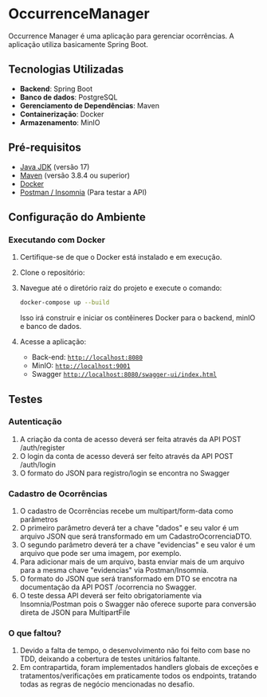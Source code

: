 # OccurrenceManager

Occurrence Manager é uma aplicação  para gerenciar ocorrências. A aplicação utiliza basicamente Spring Boot.

## Tecnologias Utilizadas

- **Backend**: Spring Boot
- **Banco de dados**: PostgreSQL
- **Gerenciamento de Dependências**: Maven
- **Containerização**: Docker
- **Armazenamento**: MinIO

## Pré-requisitos
- [Java JDK](https://www.oracle.com/java/technologies/javase-jdk17-downloads.html) (versão 17)
- [Maven](https://maven.apache.org/) (versão 3.8.4 ou superior)
- [Docker](https://www.docker.com/)
- [Postman / Insomnia]() (Para testar a API)

## Configuração do Ambiente
### Executando com Docker

1. Certifique-se de que o Docker está instalado e em execução.

2. Clone o repositório:

3. Navegue até o diretório raiz do projeto e execute o comando:

    ```sh
    docker-compose up --build
    ```

   Isso irá construir e iniciar os contêineres Docker para o backend, minIO e banco de dados.


4. Acesse a aplicação:

    - Back-end: [`http://localhost:8080`](command:_github.copilot.openSymbolFromReferences?%5B%22%22%2C%5B%7B%22uri%22%3A%7B%22scheme%22%3A%22file%22%2C%22authority%22%3A%22%22%2C%22path%22%3A%22%2Fhome%2Fgabrielgarrido%2FWorkspaces%2FPessoal%2Ffilemanager%2Ffront%2Ffile-manager%2Fsrc%2Fapp%2Fservice%2Fdiretorio.service.ts%22%2C%22query%22%3A%22%22%2C%22fragment%22%3A%22%22%7D%2C%22pos%22%3A%7B%22line%22%3A85%2C%22character%22%3A16%7D%7D%5D%2C%22ccba5f79-d892-4984-a7a1-b5068af09fea%22%5D "Go to definition")
    - MinIO: [`http://localhost:9001`](command:_github.copilot.openSymbolFromReferences?%5B%22%22%2C%5B%7B%22uri%22%3A%7B%22scheme%22%3A%22file%22%2C%22authority%22%3A%22%22%2C%22path%22%3A%22%2Fhome%2Fgabrielgarrido%2FWorkspaces%2FPessoal%2Ffilemanager%2Ffront%2Ffile-manager%2Fsrc%2Fapp%2Fservice%2Fdiretorio.service.ts%22%2C%22query%22%3A%22%22%2C%22fragment%22%3A%22%22%7D%2C%22pos%22%3A%7B%22line%22%3A85%2C%22character%22%3A16%7D%7D%5D%2C%22ccba5f79-d892-4984-a7a1-b5068af09fea%22%5D "Go to definition")
    - Swagger [`http://localhost:8080/swagger-ui/index.html`]()

## Testes

### Autenticação
1. A criação da conta de acesso deverá ser feita através da API POST /auth/register
2. O login da conta de acesso deverá ser feito através da API POST /auth/login
3. O formato do JSON para registro/login se encontra no Swagger

### Cadastro de Ocorrências
1. O cadastro de Ocorrências recebe um multipart/form-data como parâmetros
2. O primeiro parâmetro deverá ter a chave "dados" e seu valor é um arquivo JSON que será transformado em um CadastroOcorrenciaDTO.
3. O segundo parâmetro deverá ter a chave "evidencias" e seu valor é um arquivo que pode ser uma imagem, por exemplo.
4. Para adicionar mais de um arquivo, basta enviar mais de um arquivo para a mesma chave "evidencias" via Postman/Insomnia.
5. O formato do JSON que será transformado em DTO se encotra na documentação da API POST /ocorrencia no Swagger.
6. O teste dessa API deverá ser feito obrigatoriamente via Insomnia/Postman pois o Swagger não oferece suporte para conversão direta de JSON para MultipartFile

### O que faltou?
1. Devido a falta de tempo, o desenvolvimento não foi feito com base no TDD, deixando a cobertura de testes unitários faltante.
2. Em contrapartida, foram implementados handlers globais de exceções e tratamentos/verificações em praticamente todos os endpoints, tratando todas as regras de negócio mencionadas no desafio.
